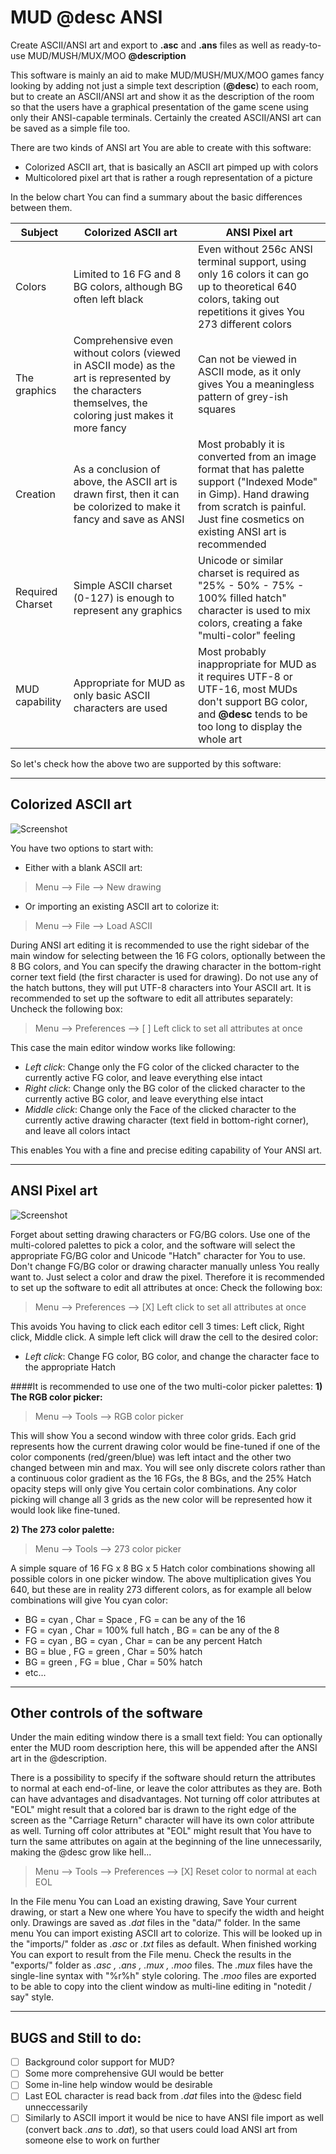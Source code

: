 # MUD @desc ANSI
Create ASCII/ANSI art and export to **.asc** and **.ans** files as well as ready-to-use MUD/MUSH/MUX/MOO **@description**

This software is mainly an aid to make MUD/MUSH/MUX/MOO games fancy looking by adding not just a simple text description (**@desc**) to each room, but to create an ASCII/ANSI art and show it as the description of the room so that the users have a graphical presentation of the game scene using only their ANSI-capable terminals.
Certainly the created ASCII/ANSI art can be saved as a simple file too.

There are two kinds of ANSI art You are able to create with this software:
- Colorized ASCII art, that is basically an ASCII art pimped up with colors
- Multicolored pixel art that is rather a rough representation of a picture

In the below chart You can find a summary about the basic differences between them.

Subject | Colorized ASCII art | ANSI Pixel art
----------|--------------------------|-------------------
Colors | Limited to 16 FG and 8 BG colors, although BG often left black | Even without 256c ANSI terminal support, using only 16 colors it can go up to theoretical 640 colors, taking out repetitions it gives You 273 different colors
The graphics | Comprehensive even without colors (viewed in ASCII mode) as the art is represented by the characters themselves, the coloring just makes it more fancy | Can not be viewed in ASCII mode, as it only gives You a meaningless pattern of grey-ish squares
Creation | As a conclusion of above, the ASCII art is drawn first, then it can be colorized to make it fancy and save as ANSI | Most probably it is converted from an image format that has palette support ("Indexed Mode" in Gimp). Hand drawing from scratch is painful. Just fine cosmetics on existing ANSI art is recommended
Required Charset | Simple ASCII charset (0-127) is enough to represent any graphics | Unicode or similar charset is required as "25% - 50% - 75% - 100% filled hatch" character is used to mix colors, creating a fake "multi-color" feeling
MUD capability | Appropriate for MUD as only basic ASCII characters are used | Most probably inappropriate for MUD as it requires UTF-8 or UTF-16, most MUDs don't support BG color, and **@desc** tends to be too long to display the whole art

So let's check how the above two are supported by this software:

-----

## Colorized ASCII art

![Screenshot](https://github.com/oliverbacsi/MUDdescANSI/blob/master/help/Col_ASCII.png)

You have two options to start with:

* Either with a blank ASCII art:
> Menu --> File --> New drawing

* Or importing an existing ASCII art to colorize it:
> Menu --> File --> Load ASCII

During ANSI art editing it is recommended to use the right sidebar of the main window for selecting between the 16 FG colors, optionally between the 8 BG colors, and You can specify the drawing character in the bottom-right corner text field (the first character is used for drawing).
Do not use any of the hatch buttons, they will put UTF-8 characters into Your ASCII art.
It is recommended to set up the software to edit all attributes separately: Uncheck the following box:
> Menu --> Preferences --> [ ] Left click to set all attributes at once

This case the main editor window works like following:
- *Left click*: Change only the FG color of the clicked character to the currently active FG color, and leave everything else intact
- *Right click*: Change only the BG color of the clicked character to the currently active BG color, and leave everything else intact
- *Middle click*: Change only the Face of the clicked character to the currently active drawing character (text field in bottom-right corner), and leave all colors intact

This enables You with a fine and precise editing capability of Your ANSI art.

-----

## ANSI Pixel art

![Screenshot](https://github.com/oliverbacsi/MUDdescANSI/blob/master/help/ANSI_pix.png)

Forget about setting drawing characters or FG/BG colors. Use one of the multi-colored palettes to pick a color, and the software will select the appropriate FG/BG color and Unicode "Hatch" character for You to use. Don't change FG/BG color or drawing character manually unless You really want to. Just select a color and draw the pixel.
Therefore it is recommended to set up the software to edit all attributes at once: Check the following box:
> Menu --> Preferences --> [X] Left click to set all attributes at once

This avoids You having to click each editor cell 3 times: Left click, Right click, Middle click. A simple left click will draw the cell to the desired color:
- *Left click*: Change FG color, BG color, and change the character face to the appropriate Hatch

####It is recommended to use one of the two multi-color picker palettes:
**1) The RGB color picker:**
> Menu --> Tools --> RGB color picker

This will show You a second window with three color grids. Each grid represents how the current drawing color would be fine-tuned if one of the color components (red/green/blue) was left intact and the other two changed between min and max. You will see only discrete colors rather than a continuous color gradient as the 16 FGs, the 8 BGs, and the 25% Hatch opacity steps will only give You certain color combinations. Any color picking will change all 3 grids as the new color will be represented how it would look like fine-tuned.

**2) The 273 color palette:**
> Menu --> Tools --> 273 color picker

A simple square of 16 FG x 8 BG x 5 Hatch color combinations showing all possible colors in one picker window. The above multiplication gives You 640, but these are in reality 273 different colors, as for example all below combinations will give You cyan color:
- BG = cyan , Char = Space , FG = can be any of the 16
- FG = cyan , Char = 100% full hatch , BG = can be any of the 8
- FG = cyan , BG = cyan , Char = can be any percent Hatch
- BG = blue , FG = green , Char = 50% hatch
- BG = green , FG = blue , Char = 50% hatch
- etc...

-----

## Other controls of the software

Under the main editing window there is a small text field: You can optionally enter the MUD room description here, this will be appended after the ANSI art in the @description.

There is a possibility to specify if the software should return the attributes to normal at each end-of-line, or leave the color attributes as they are. Both can have advantages and disadvantages.
Not turning off color attributes at "EOL" might result that a colored bar is drawn to the right edge of the screen as the "Carriage Return" character will have its own color attribute as well.
Turning off color attributes at "EOL" might result that You have to turn the same attributes on again at the beginning of the line unnecessarily, making the @desc grow like hell...
> Menu --> Tools --> Preferences --> [X] Reset color to normal at each EOL

In the File menu You can Load an existing drawing, Save Your current drawing, or start a New one where You have to specify the width and height only. Drawings are saved as *.dat* files in the "data/" folder.
In the same menu You can import existing ASCII art to colorize. This will be looked up in the "imports/" folder as *.asc* or *.txt* files as default.
When finished working You can export to result from the File menu. Check the results in the "exports/" folder as *.asc , .ans , .mux , .moo* files. The *.mux* files have the single-line syntax with "%r%h" style coloring. The *.moo* files are exported to be able to copy into the client window as multi-line editing in "notedit / say" style.

-----

## BUGS and Still to do:

- [ ] Background color support for MUD?
- [ ] Some more comprehensive GUI would be better
- [ ] Some in-line help window would be desirable
- [ ] Last EOL character is read back from *.dat* files into the @desc field unneccessarily
- [ ] Similarly to ASCII import it would be nice to have ANSI file import as well (convert back *.ans* to *.dat*), so that users could load ANSI art from someone else to work on further
